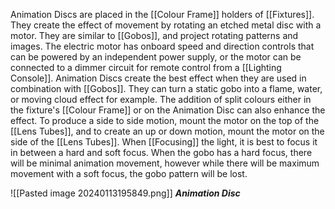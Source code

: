 Animation Discs are placed in the [[Colour Frame]] holders of [[Fixtures]]. They create the effect of movement by rotating an etched metal disc with a motor. They are similar to [[Gobos]], and project rotating patterns and images. The electric motor has onboard speed and direction controls that can be powered by an independent power supply, or the motor can be connected to a dimmer circuit for remote control from a [[Lighting Console]]. 
Animation Discs create the best effect when they are used in combination with [[Gobos]]. They can turn a static gobo into a flame, water, or moving cloud effect for example. The addition of split colours either in the fixture's [[Colour Frame]] or on the Animation Disc can also enhance the effect. 
To produce a side to side motion, mount the motor on the top of the [[Lens Tubes]], and to create an up or down motion, mount the motor on the side of the [[Lens Tubes]]. 
When [[Focusing]] the light, it is best to focus it in between a hard and soft focus. When the gobo has a hard focus, there will be minimal animation movement, however while there will be maximum movement with a soft focus, the gobo pattern will be lost. 

![[Pasted image 20240113195849.png]]
***Animation Disc***

